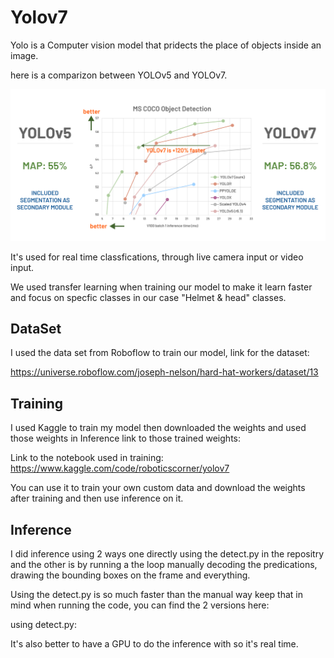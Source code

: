 # Yolov7
Yolo is a Computer vision model that pridects the place of objects inside an image.

here is a comparizon between YOLOv5 and YOLOv7.

![alt text](image.png)

It's used for real time classfications, through live camera input or video input.

We used transfer learning when training our model to make it learn faster and focus on specfic classes in our case "Helmet & head" classes.

## DataSet

I used the data set from Roboflow to train our model, link for the dataset:

https://universe.roboflow.com/joseph-nelson/hard-hat-workers/dataset/13


## Training

I used Kaggle to train my model then downloaded the weights and used those weights in Inference link to those trained weights:

Link to the notebook used in training:
https://www.kaggle.com/code/roboticscorner/yolov7

You can use it to train your own custom data and download the weights after training and then use inference on it.


## Inference

I did inference using 2 ways one directly using the detect.py in the repositry and the other is by running a the loop manually decoding the predications, drawing the bounding boxes on the frame and everything.

Using the detect.py is so much faster than the manual way keep that in mind when running the code, you can find the 2 versions here:

using detect.py: 

It's also better to have a GPU to do the inference with so it's real time.
